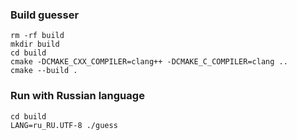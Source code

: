 ### Build guesser

    rm -rf build
    mkdir build
    cd build
    cmake -DCMAKE_CXX_COMPILER=clang++ -DCMAKE_C_COMPILER=clang ..
    cmake --build .

### Run with Russian language

    cd build
    LANG=ru_RU.UTF-8 ./guess
